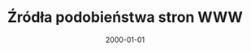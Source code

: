 ---
# Documentation: https://wowchemy.com/docs/managing-content/

title: Źródła podobieństwa stron WWW
subtitle: ''
summary: ''
authors:
- kazienko
tags: []
categories: []
date: '2000-01-01'
lastmod: 2022-10-07T05:47:35Z
featured: false
draft: false

# Featured image
# To use, add an image named `featured.jpg/png` to your page's folder.
# Focal points: Smart, Center, TopLeft, Top, TopRight, Left, Right, BottomLeft, Bottom, BottomRight.
image:
  caption: ''
  focal_point: ''
  preview_only: false

# Projects (optional).
#   Associate this post with one or more of your projects.
#   Simply enter your project's folder or file name without extension.
#   E.g. `projects = ["internal-project"]` references `content/project/deep-learning/index.md`.
#   Otherwise, set `projects = []`.
projects: []
publishDate: '2022-10-07T05:47:34.546895Z'
publication_types:
- '1'
abstract: ''
publication: '*Multimedialne i sieciowe systemy informacyjne. [II Krajowa konferencja].
  Materiały konferencyjne, [Wrocław, 18-19 września 2000]*'
---